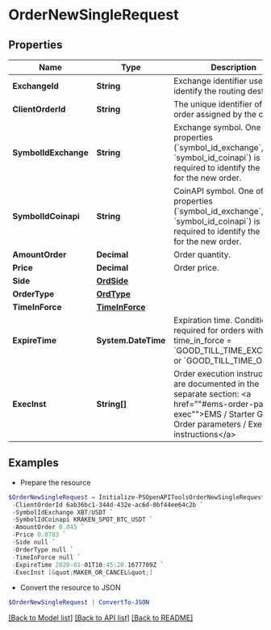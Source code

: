 # OrderNewSingleRequest
## Properties

Name | Type | Description | Notes
------------ | ------------- | ------------- | -------------
**ExchangeId** | **String** | Exchange identifier used to identify the routing destination. | 
**ClientOrderId** | **String** | The unique identifier of the order assigned by the client. | 
**SymbolIdExchange** | **String** | Exchange symbol. One of the properties (&#x60;symbol_id_exchange&#x60;, &#x60;symbol_id_coinapi&#x60;) is required to identify the market for the new order. | [optional] 
**SymbolIdCoinapi** | **String** | CoinAPI symbol. One of the properties (&#x60;symbol_id_exchange&#x60;, &#x60;symbol_id_coinapi&#x60;) is required to identify the market for the new order. | [optional] 
**AmountOrder** | **Decimal** | Order quantity. | 
**Price** | **Decimal** | Order price. | 
**Side** | [**OrdSide**](OrdSide.md) |  | 
**OrderType** | [**OrdType**](OrdType.md) |  | 
**TimeInForce** | [**TimeInForce**](TimeInForce.md) |  | 
**ExpireTime** | **System.DateTime** | Expiration time. Conditionaly required for orders with time_in_force &#x3D; &#x60;GOOD_TILL_TIME_EXCHANGE&#x60; or &#x60;GOOD_TILL_TIME_OEML&#x60;. | [optional] 
**ExecInst** | **String[]** | Order execution instructions are documented in the separate section: &lt;a href&#x3D;&quot;&quot;#ems-order-params-exec&quot;&quot;&gt;EMS / Starter Guide / Order parameters / Execution instructions&lt;/a&gt;  | [optional] 

## Examples

- Prepare the resource
```powershell
$OrderNewSingleRequest = Initialize-PSOpenAPIToolsOrderNewSingleRequest  -ExchangeId KRAKEN `
 -ClientOrderId 6ab36bc1-344d-432e-ac6d-0bf44ee64c2b `
 -SymbolIdExchange XBT/USDT `
 -SymbolIdCoinapi KRAKEN_SPOT_BTC_USDT `
 -AmountOrder 0.045 `
 -Price 0.0783 `
 -Side null `
 -OrderType null `
 -TimeInForce null `
 -ExpireTime 2020-01-01T10:45:20.1677709Z `
 -ExecInst [&quot;MAKER_OR_CANCEL&quot;]
```

- Convert the resource to JSON
```powershell
$OrderNewSingleRequest | ConvertTo-JSON
```

[[Back to Model list]](../README.md#documentation-for-models) [[Back to API list]](../README.md#documentation-for-api-endpoints) [[Back to README]](../README.md)

